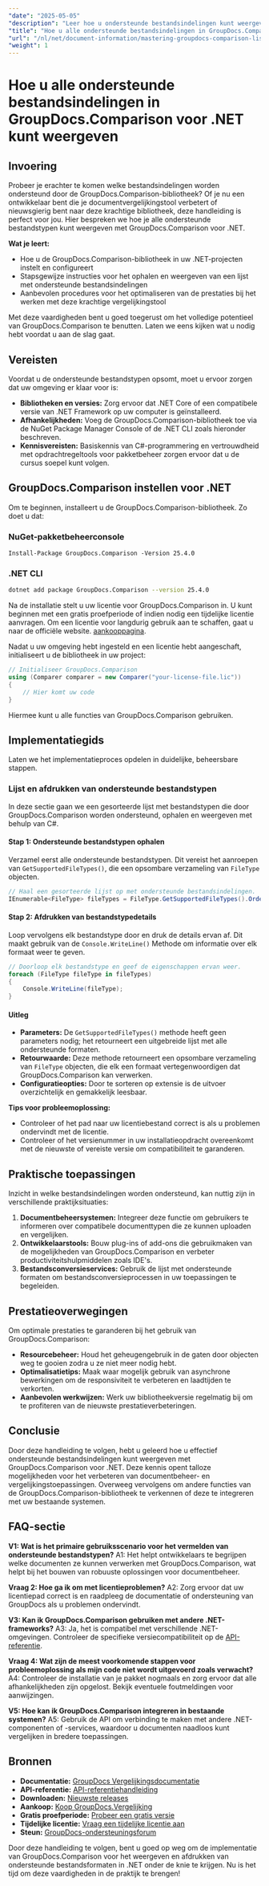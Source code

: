 ```yaml
---
"date": "2025-05-05"
"description": "Leer hoe u ondersteunde bestandsindelingen kunt weergeven en beheren met GroupDocs.Comparison voor .NET. Een stapsgewijze handleiding voor ontwikkelaars."
"title": "Hoe u alle ondersteunde bestandsindelingen in GroupDocs.Comparison voor .NET kunt weergeven"
"url": "/nl/net/document-information/mastering-groupdocs-comparison-list-supported-formats/"
"weight": 1
---
```


# Hoe u alle ondersteunde bestandsindelingen in GroupDocs.Comparison voor .NET kunt weergeven

## Invoering

Probeer je erachter te komen welke bestandsindelingen worden ondersteund door de GroupDocs.Comparison-bibliotheek? Of je nu een ontwikkelaar bent die je documentvergelijkingstool verbetert of nieuwsgierig bent naar deze krachtige bibliotheek, deze handleiding is perfect voor jou. Hier bespreken we hoe je alle ondersteunde bestandstypen kunt weergeven met GroupDocs.Comparison voor .NET.

**Wat je leert:**

- Hoe u de GroupDocs.Comparison-bibliotheek in uw .NET-projecten instelt en configureert
- Stapsgewijze instructies voor het ophalen en weergeven van een lijst met ondersteunde bestandsindelingen
- Aanbevolen procedures voor het optimaliseren van de prestaties bij het werken met deze krachtige vergelijkingstool

Met deze vaardigheden bent u goed toegerust om het volledige potentieel van GroupDocs.Comparison te benutten. Laten we eens kijken wat u nodig hebt voordat u aan de slag gaat.

## Vereisten

Voordat u de ondersteunde bestandstypen opsomt, moet u ervoor zorgen dat uw omgeving er klaar voor is:
- **Bibliotheken en versies:** Zorg ervoor dat .NET Core of een compatibele versie van .NET Framework op uw computer is geïnstalleerd.
- **Afhankelijkheden:** Voeg de GroupDocs.Comparison-bibliotheek toe via de NuGet Package Manager Console of de .NET CLI zoals hieronder beschreven.
- **Kennisvereisten:** Basiskennis van C#-programmering en vertrouwdheid met opdrachtregeltools voor pakketbeheer zorgen ervoor dat u de cursus soepel kunt volgen.

## GroupDocs.Comparison instellen voor .NET

Om te beginnen, installeert u de GroupDocs.Comparison-bibliotheek. Zo doet u dat:

### NuGet-pakketbeheerconsole

```shell
Install-Package GroupDocs.Comparison -Version 25.4.0
```

### .NET CLI

```bash
dotnet add package GroupDocs.Comparison --version 25.4.0
```

Na de installatie stelt u uw licentie voor GroupDocs.Comparison in. U kunt beginnen met een gratis proefperiode of indien nodig een tijdelijke licentie aanvragen. Om een licentie voor langdurig gebruik aan te schaffen, gaat u naar de officiële website. [aankooppagina](https://purchase.groupdocs.com/buy).

Nadat u uw omgeving hebt ingesteld en een licentie hebt aangeschaft, initialiseert u de bibliotheek in uw project:

```csharp
// Initialiseer GroupDocs.Comparison
using (Comparer comparer = new Comparer("your-license-file.lic"))
{
    // Hier komt uw code
}
```

Hiermee kunt u alle functies van GroupDocs.Comparison gebruiken.

## Implementatiegids

Laten we het implementatieproces opdelen in duidelijke, beheersbare stappen.

### Lijst en afdrukken van ondersteunde bestandstypen

In deze sectie gaan we een gesorteerde lijst met bestandstypen die door GroupDocs.Comparison worden ondersteund, ophalen en weergeven met behulp van C#.

#### Stap 1: Ondersteunde bestandstypen ophalen

Verzamel eerst alle ondersteunde bestandstypen. Dit vereist het aanroepen van `GetSupportedFileTypes()`, die een opsombare verzameling van `FileType` objecten.

```csharp
// Haal een gesorteerde lijst op met ondersteunde bestandsindelingen.
IEnumerable<FileType> fileTypes = FileType.GetSupportedFileTypes().OrderBy(fileType => fileType.Extension);
```

#### Stap 2: Afdrukken van bestandstypedetails

Loop vervolgens elk bestandstype door en druk de details ervan af. Dit maakt gebruik van de `Console.WriteLine()` Methode om informatie over elk formaat weer te geven.

```csharp
// Doorloop elk bestandstype en geef de eigenschappen ervan weer.
foreach (FileType fileType in fileTypes)
{
    Console.WriteLine(fileType);
}
```

#### Uitleg

- **Parameters:** De `GetSupportedFileTypes()` methode heeft geen parameters nodig; het retourneert een uitgebreide lijst met alle ondersteunde formaten.
- **Retourwaarde:** Deze methode retourneert een opsombare verzameling van `FileType` objecten, die elk een formaat vertegenwoordigen dat GroupDocs.Comparison kan verwerken.
- **Configuratieopties:** Door te sorteren op extensie is de uitvoer overzichtelijk en gemakkelijk leesbaar.

**Tips voor probleemoplossing:**
- Controleer of het pad naar uw licentiebestand correct is als u problemen ondervindt met de licentie.
- Controleer of het versienummer in uw installatieopdracht overeenkomt met de nieuwste of vereiste versie om compatibiliteit te garanderen.

## Praktische toepassingen

Inzicht in welke bestandsindelingen worden ondersteund, kan nuttig zijn in verschillende praktijksituaties:

1. **Documentbeheersystemen:** Integreer deze functie om gebruikers te informeren over compatibele documenttypen die ze kunnen uploaden en vergelijken.
2. **Ontwikkelaarstools:** Bouw plug-ins of add-ons die gebruikmaken van de mogelijkheden van GroupDocs.Comparison en verbeter productiviteitshulpmiddelen zoals IDE's.
3. **Bestandsconversieservices:** Gebruik de lijst met ondersteunde formaten om bestandsconversieprocessen in uw toepassingen te begeleiden.

## Prestatieoverwegingen

Om optimale prestaties te garanderen bij het gebruik van GroupDocs.Comparison:
- **Resourcebeheer:** Houd het geheugengebruik in de gaten door objecten weg te gooien zodra u ze niet meer nodig hebt.
- **Optimalisatietips:** Maak waar mogelijk gebruik van asynchrone bewerkingen om de responsiviteit te verbeteren en laadtijden te verkorten.
- **Aanbevolen werkwijzen:** Werk uw bibliotheekversie regelmatig bij om te profiteren van de nieuwste prestatieverbeteringen.

## Conclusie

Door deze handleiding te volgen, hebt u geleerd hoe u effectief ondersteunde bestandsindelingen kunt weergeven met GroupDocs.Comparison voor .NET. Deze kennis opent talloze mogelijkheden voor het verbeteren van documentbeheer- en vergelijkingstoepassingen. Overweeg vervolgens om andere functies van de GroupDocs.Comparison-bibliotheek te verkennen of deze te integreren met uw bestaande systemen.

## FAQ-sectie

**V1: Wat is het primaire gebruiksscenario voor het vermelden van ondersteunde bestandstypen?**
A1: Het helpt ontwikkelaars te begrijpen welke documenten ze kunnen verwerken met GroupDocs.Comparison, wat helpt bij het bouwen van robuuste oplossingen voor documentbeheer.

**Vraag 2: Hoe ga ik om met licentieproblemen?**
A2: Zorg ervoor dat uw licentiepad correct is en raadpleeg de documentatie of ondersteuning van GroupDocs als u problemen ondervindt.

**V3: Kan ik GroupDocs.Comparison gebruiken met andere .NET-frameworks?**
A3: Ja, het is compatibel met verschillende .NET-omgevingen. Controleer de specifieke versiecompatibiliteit op de [API-referentie](https://reference.groupdocs.com/comparison/net/).

**Vraag 4: Wat zijn de meest voorkomende stappen voor probleemoplossing als mijn code niet wordt uitgevoerd zoals verwacht?**
A4: Controleer de installatie van je pakket nogmaals en zorg ervoor dat alle afhankelijkheden zijn opgelost. Bekijk eventuele foutmeldingen voor aanwijzingen.

**V5: Hoe kan ik GroupDocs.Comparison integreren in bestaande systemen?**
A5: Gebruik de API om verbinding te maken met andere .NET-componenten of -services, waardoor u documenten naadloos kunt vergelijken in bredere toepassingen.

## Bronnen

- **Documentatie:** [GroupDocs Vergelijkingsdocumentatie](https://docs.groupdocs.com/comparison/net/)
- **API-referentie:** [API-referentiehandleiding](https://reference.groupdocs.com/comparison/net/)
- **Downloaden:** [Nieuwste releases](https://releases.groupdocs.com/comparison/net/)
- **Aankoop:** [Koop GroupDocs.Vergelijking](https://purchase.groupdocs.com/buy)
- **Gratis proefperiode:** [Probeer een gratis versie](https://releases.groupdocs.com/comparison/net/)
- **Tijdelijke licentie:** [Vraag een tijdelijke licentie aan](https://purchase.groupdocs.com/temporary-license/)
- **Steun:** [GroupDocs-ondersteuningsforum](https://forum.groupdocs.com/c/comparison/)

Door deze handleiding te volgen, bent u goed op weg om de implementatie van GroupDocs.Comparison voor het weergeven en afdrukken van ondersteunde bestandsformaten in .NET onder de knie te krijgen. Nu is het tijd om deze vaardigheden in de praktijk te brengen!